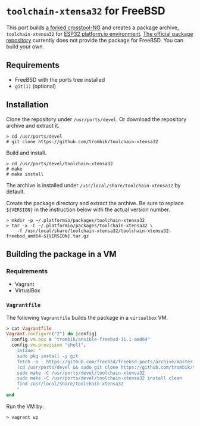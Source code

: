 # `toolchain-xtensa32` for FreeBSD

This port builds
[a forked crosstool-NG](https://github.com/espressif/crosstool-NG) and creates
a package archive, `toolchain-xtensa32` for
[ESP32 platform.io environment](https://github.com/platformio/platform-espressif32).
[The official package repository](https://bintray.com/platformio/dl-packages/toolchain-xtensa32)
currently does not provide the package for FreeBSD. You can build your own.

## Requirements

* FreeBSD with the ports tree installed
* `git(1)` (optional)

## Installation

Clone the repository under `/usr/ports/devel`.
Or download the repository archive and extract it.

```
> cd /usr/ports/devel
# git clone https://github.com/trombik/toolchain-xtensa32
```

Build and install.

```
> cd /usr/ports/devel/toolchain-xtensa32
# make
# make install
```

The archive is installed under `/usr/local/share/toolchain-xtensa32` by
default.

Create the package directory and extract the archive. Be sure to replace
`${VERSION}` in the instruction below  with the actual version number.

```
> mkdir -p ~/.platformio/packages/toolchain-xtensa32
> tar -x -C ~/.platformio/packages/toolchain-xtensa32 \
    -f /usr/local/share/toolchain-xtensa32/toolchain-xtensa32-freebsd_amd64-${VERSION}.tar.gz
```

## Building the package in a VM

### Requirements

* Vagrant
* VirtualBox

### `Vagrantfile`

The following `Vagrantfile` builds the package in a `virtualbox` VM.

```ruby
> cat Vagrantfile
Vagrant.configure("2") do |config|
  config.vm.box = "trombik/ansible-freebsd-11.1-amd64"
  config.vm.provision "shell",
    inline: "
    sudo pkg install -y git
    fetch -o - https://github.com/freebsd/freebsd-ports/archive/master.tar.gz | sudo tar -C /usr -xvf - -s '/^freebsd-ports-master/ports/'
    (cd /usr/ports/devel && sudo git clone https://github.com/trombik/toolchain-xtensa32.git)
    sudo make -C /usr/ports/devel/toolchain-xtensa32
    sudo make -C /usr/ports/devel/toolchain-xtensa32 install clean
    find /usr/local/share/toolchain-xtensa32
    "
end
```

Run the VM by:

```
> vagrant up
```
